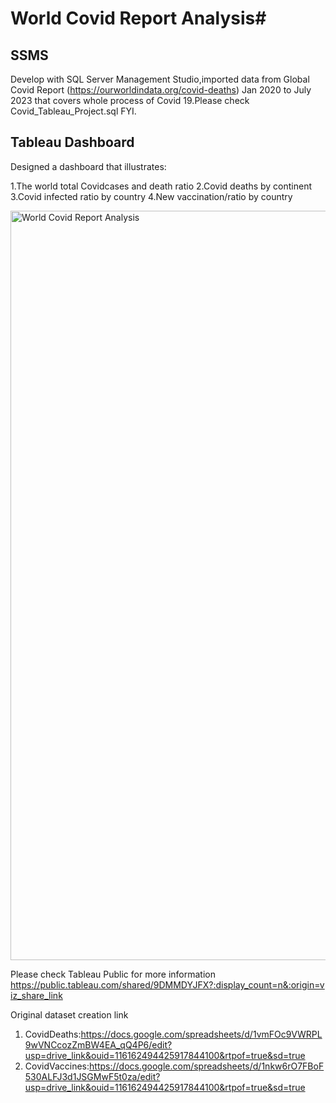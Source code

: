 # World Covid Report Analysis#

## SSMS ##
Develop with SQL Server Management Studio,imported data from Global Covid Report (https://ourworldindata.org/covid-deaths) Jan 2020 to July 2023 that covers whole process of Covid 19.Please check Covid_Tableau_Project.sql FYI.

## Tableau Dashboard ##
Designed a dashboard that illustrates:

1.The world total Covidcases and death ratio
2.Covid deaths by continent
3.Covid infected ratio by country
4.New vaccination/ratio by country

<img width="1199" alt="World Covid Report Analysis" src="https://github.com/petersunmk/CovidReportAnalysis/assets/90821383/6c62a39c-fe40-482a-8580-e380402d5484">

Please check Tableau Public for more information
https://public.tableau.com/shared/9DMMDYJFX?:display_count=n&:origin=viz_share_link

Original dataset creation link
1. CovidDeaths:https://docs.google.com/spreadsheets/d/1vmFOc9VWRPL9wVNCcozZmBW4EA_qQ4P6/edit?usp=drive_link&ouid=116162494425917844100&rtpof=true&sd=true
2. CovidVaccines:https://docs.google.com/spreadsheets/d/1nkw6rO7FBoF530ALFJ3d1JSGMwF5t0za/edit?usp=drive_link&ouid=116162494425917844100&rtpof=true&sd=true
